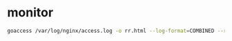 # monitor

```sh
goaccess /var/log/nginx/access.log -o rr.html --log-format=COMBINED --real-time-html
```
